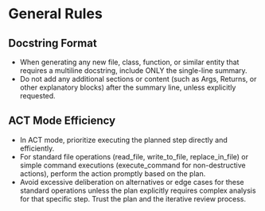 # General Rules

## Docstring Format
- When generating any new file, class, function, or similar entity that requires a multiline docstring, include ONLY the single-line summary.
- Do not add any additional sections or content (such as Args, Returns, or other explanatory blocks) after the summary line, unless explicitly requested.

## ACT Mode Efficiency
- In ACT mode, prioritize executing the planned step directly and efficiently.
- For standard file operations (read_file, write_to_file, replace_in_file) or simple command executions (execute_command for non-destructive actions), perform the action promptly based on the plan.
- Avoid excessive deliberation on alternatives or edge cases for these standard operations unless the plan explicitly requires complex analysis for that specific step. Trust the plan and the iterative review process.
